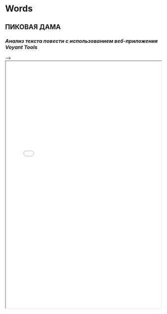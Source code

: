 # Words
<h2><b>ПИКОВАЯ ДАМА</b></h2>
  <h3><em>Анализ текста повести с использованием веб-приложения Voyant Tools</h3></em>
  -->
<iframe style='width: 100%; height: 800px;' src='//voyant-tools.org/?stopList=keywords-741d369160aff4c985bc4ab871080169&panels=cirrus%2Creader%2Ctrends%2Csummary%2Ccontexts&corpus=0965b50470339dc468ee9885bfb1c03f'></iframe>
